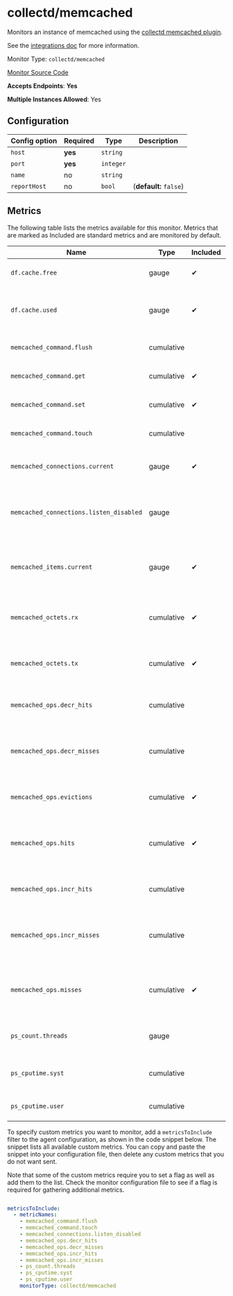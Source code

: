 <!--- GENERATED BY gomplate from scripts/docs/monitor-page.md.tmpl --->

# collectd/memcached

Monitors an instance of memcached using the
[collectd memcached
plugin](https://collectd.org/wiki/index.php/Plugin:memcached).

See the [integrations
doc](https://github.com/signalfx/integrations/tree/master/collectd-memcached)
for more information.


Monitor Type: `collectd/memcached`

[Monitor Source Code](https://github.com/signalfx/signalfx-agent/tree/master/internal/monitors/collectd/memcached)

**Accepts Endpoints**: **Yes**

**Multiple Instances Allowed**: Yes

## Configuration

| Config option | Required | Type | Description |
| --- | --- | --- | --- |
| `host` | **yes** | `string` |  |
| `port` | **yes** | `integer` |  |
| `name` | no | `string` |  |
| `reportHost` | no | `bool` |  (**default:** `false`) |




## Metrics

The following table lists the metrics available for this monitor. Metrics that are marked as Included are standard metrics and are monitored by default.

| Name | Type | Included | Description |
| ---  | ---  | ---    | ---         |
| `df.cache.free` | gauge | ✔ | Unused storage bytes |
| `df.cache.used` | gauge | ✔ | Current number of bytes used to store items |
| `memcached_command.flush` | cumulative |  | Number of flush requests |
| `memcached_command.get` | cumulative | ✔ | Number of retrieval requests |
| `memcached_command.set` | cumulative | ✔ | Number of storage requests |
| `memcached_command.touch` | cumulative |  | Number of touch requests |
| `memcached_connections.current` | gauge | ✔ | Current number of open connections |
| `memcached_connections.listen_disabled` | gauge |  | Number of times connection limit has been exceeded |
| `memcached_items.current` | gauge | ✔ | Current number of items stored by this instance |
| `memcached_octets.rx` | cumulative | ✔ | Total network bytes read by this server |
| `memcached_octets.tx` | cumulative | ✔ | Total network bytes written by this server |
| `memcached_ops.decr_hits` | cumulative |  | Number of successful Decr requests |
| `memcached_ops.decr_misses` | cumulative |  | Number of decr requests against missing keys |
| `memcached_ops.evictions` | cumulative | ✔ | Number of valid items removed from cache |
| `memcached_ops.hits` | cumulative | ✔ | Number of keys that have been requested and found present |
| `memcached_ops.incr_hits` | cumulative |  | Number of successful incr requests |
| `memcached_ops.incr_misses` | cumulative |  | Number of incr requests against missing keys |
| `memcached_ops.misses` | cumulative | ✔ | Number of items that have been requested and not found |
| `ps_count.threads` | gauge |  | Number of worker threads requested |
| `ps_cputime.syst` | cumulative |  | Total system time for this instance |
| `ps_cputime.user` | cumulative |  | Total user time for this instance |


To specify custom metrics you want to monitor, add a `metricsToInclude` filter
to the agent configuration, as shown in the code snippet below. The snippet
lists all available custom metrics. You can copy and paste the snippet into
your configuration file, then delete any custom metrics that you do not want
sent.

Note that some of the custom metrics require you to set a flag as well as add
them to the list. Check the monitor configuration file to see if a flag is
required for gathering additional metrics.

```yaml

metricsToInclude:
  - metricNames:
    - memcached_command.flush
    - memcached_command.touch
    - memcached_connections.listen_disabled
    - memcached_ops.decr_hits
    - memcached_ops.decr_misses
    - memcached_ops.incr_hits
    - memcached_ops.incr_misses
    - ps_count.threads
    - ps_cputime.syst
    - ps_cputime.user
    monitorType: collectd/memcached
```




